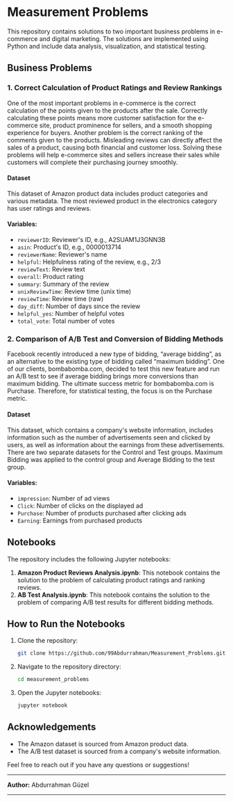 # Measurement Problems

This repository contains solutions to two important business problems in e-commerce and digital marketing. The solutions are implemented using Python and include data analysis, visualization, and statistical testing.

## Business Problems

### 1. Correct Calculation of Product Ratings and Review Rankings
One of the most important problems in e-commerce is the correct calculation of the points given to the products after the sale. Correctly calculating these points means more customer satisfaction for the e-commerce site, product prominence for sellers, and a smooth shopping experience for buyers. Another problem is the correct ranking of the comments given to the products. Misleading reviews can directly affect the sales of a product, causing both financial and customer loss. Solving these problems will help e-commerce sites and sellers increase their sales while customers will complete their purchasing journey smoothly.

#### Dataset
This dataset of Amazon product data includes product categories and various metadata. The most reviewed product in the electronics category has user ratings and reviews.

#### Variables:
- `reviewerID`: Reviewer's ID, e.g., A2SUAM1J3GNN3B
- `asin`: Product's ID, e.g., 0000013714
- `reviewerName`: Reviewer's name
- `helpful`: Helpfulness rating of the review, e.g., 2/3
- `reviewText`: Review text
- `overall`: Product rating
- `summary`: Summary of the review
- `unixReviewTime`: Review time (unix time)
- `reviewTime`: Review time (raw)
- `day_diff`: Number of days since the review
- `helpful_yes`: Number of helpful votes
- `total_vote`: Total number of votes

### 2. Comparison of A/B Test and Conversion of Bidding Methods
Facebook recently introduced a new type of bidding, “average bidding”, as an alternative to the existing type of bidding called “maximum bidding”. One of our clients, bombabomba.com, decided to test this new feature and run an A/B test to see if average bidding brings more conversions than maximum bidding. The ultimate success metric for bombabomba.com is Purchase. Therefore, for statistical testing, the focus is on the Purchase metric.

#### Dataset
This dataset, which contains a company's website information, includes information such as the number of advertisements seen and clicked by users, as well as information about the earnings from these advertisements. There are two separate datasets for the Control and Test groups. Maximum Bidding was applied to the control group and Average Bidding to the test group.

#### Variables:
- `impression`: Number of ad views
- `Click`: Number of clicks on the displayed ad
- `Purchase`: Number of products purchased after clicking ads
- `Earning`: Earnings from purchased products

## Notebooks
The repository includes the following Jupyter notebooks:

1. **Amazon Product Reviews Analysis.ipynb**: This notebook contains the solution to the problem of calculating product ratings and ranking reviews.
2. **AB Test Analysis.ipynb**: This notebook contains the solution to the problem of comparing A/B test results for different bidding methods.

## How to Run the Notebooks
1. Clone the repository:
    ```bash
    git clone https://github.com/99Abdurrahman/Measurement_Problems.git
    ```
2. Navigate to the repository directory:
    ```bash
    cd measurement_problems
    ```
3. Open the Jupyter notebooks:
    ```bash
    jupyter notebook
    ```
    
## Acknowledgements
- The Amazon dataset is sourced from Amazon product data.
- The A/B test dataset is sourced from a company's website information.

Feel free to reach out if you have any questions or suggestions!

---

**Author:** Abdurrahman Güzel

---

